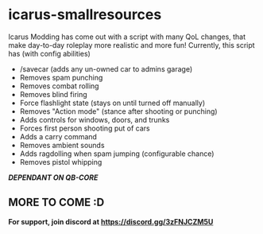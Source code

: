# icarus-smallresources
Icarus Modding has come out with a script with many QoL changes, that make day-to-day roleplay more realistic and more fun!
Currently, this script has (with config abilities)

- /savecar (adds any un-owned car to admins garage)
- Removes spam punching
- Removes combat rolling
- Removes blind firing
- Force flashlight state (stays on until turned off manually)
- Removes "Action mode" (stance after shooting or punching)
- Adds controls for windows, doors, and trunks
- Forces first person shooting put of cars
- Adds a carry command
- Removes ambient sounds
- Adds ragdolling when spam jumping (configurable chance)
- Removes pistol whipping

***DEPENDANT ON QB-CORE***
  ## MORE TO COME :D

  __For support, join discord at https://discord.gg/3zFNJCZM5U__
